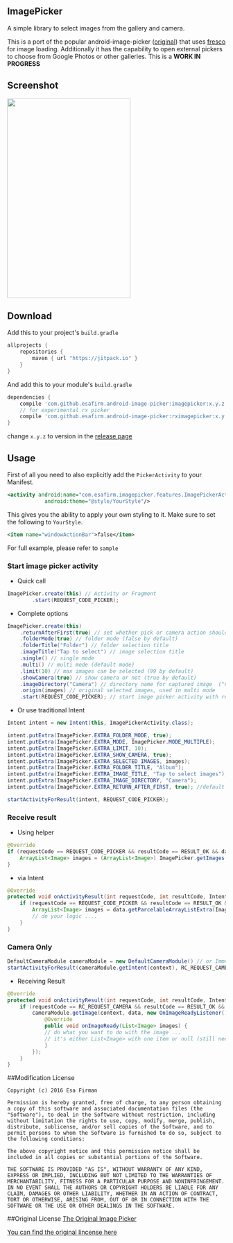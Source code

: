 ## ImagePicker
A simple library to select images from the gallery and camera.

This is a port of the popular android-image-picker ([original](https://github.com/esafirm/android-image-picker/)) that uses [fresco](https://github.com/facebook/fresco) for image loading.
Additionally it has the capability to open external pickers to choose from Google Photos or other galleries. This is a **WORK IN PROGRESS**



## Screenshot

<img src="https://raw.githubusercontent.com/esafirm/android-image-picker/master/art/ss.gif" height="460" width="284"/>

## Download

Add this to your project's `build.gradle`

```groovy
allprojects {
    repositories {
        maven { url "https://jitpack.io" }
    }
}
```

And add this to your module's `build.gradle` 

```groovy
dependencies {
	compile 'com.github.esafirm.android-image-picker:imagepicker:x.y.z'
	// for experimental rx picker
	compile 'com.github.esafirm.android-image-picker:rximagepicker:x.y.z'
}
```

change `x.y.z` to version in the [release page](https://github.com/esafirm/android-image-picker/releases)


## Usage

First of all you need to also explicitly add the `PickerActivity` to your Manifest.

```xml
<activity android:name="com.esafirm.imagepicker.features.ImagePickerActivity"
            android:theme="@style/YourStyle"/>
```

This gives you the ability to apply your own styling to it. Make sure to set the following to `YourStyle`.
```xml
<item name="windowActionBar">false</item>
```


For full example, please refer to `sample`

### Start image picker activity
- Quick call

```java
ImagePicker.create(this) // Activity or Fragment
	    .start(REQUEST_CODE_PICKER);
``` 
- Complete options

```java
ImagePicker.create(this)
	.returnAfterFirst(true) // set whether pick or camera action should return immediate result or not. For pick image only work on single mode
	.folderMode(true) // folder mode (false by default)
	.folderTitle("Folder") // folder selection title
	.imageTitle("Tap to select") // image selection title
	.single() // single mode
	.multi() // multi mode (default mode)
	.limit(10) // max images can be selected (99 by default)
	.showCamera(true) // show camera or not (true by default)
	.imageDirectory("Camera") // directory name for captured image  ("Camera" folder by default)
	.origin(images) // original selected images, used in multi mode
	.start(REQUEST_CODE_PICKER); // start image picker activity with request code
```                
- Or use traditional Intent
```java
Intent intent = new Intent(this, ImagePickerActivity.class);

intent.putExtra(ImagePicker.EXTRA_FOLDER_MODE, true);
intent.putExtra(ImagePicker.EXTRA_MODE, ImagePicker.MODE_MULTIPLE);
intent.putExtra(ImagePicker.EXTRA_LIMIT, 10);
intent.putExtra(ImagePicker.EXTRA_SHOW_CAMERA, true);
intent.putExtra(ImagePicker.EXTRA_SELECTED_IMAGES, images);
intent.putExtra(ImagePicker.EXTRA_FOLDER_TITLE, "Album");
intent.putExtra(ImagePicker.EXTRA_IMAGE_TITLE, "Tap to select images");
intent.putExtra(ImagePicker.EXTRA_IMAGE_DIRECTORY, "Camera");
intent.putExtra(ImagePicker.EXTRA_RETURN_AFTER_FIRST, true); //default is false

startActivityForResult(intent, REQUEST_CODE_PICKER);
```        
### Receive result

- Using helper 

```java
@Override
if (requestCode == REQUEST_CODE_PICKER && resultCode == RESULT_OK && data != null) {
    ArrayList<Image> images = (ArrayList<Image>) ImagePicker.getImages(data);
}
```
- via Intent

```java
@Override
protected void onActivityResult(int requestCode, int resultCode, Intent data) {
    if (requestCode == REQUEST_CODE_PICKER && resultCode == RESULT_OK && data != null) {
        ArrayList<Image> images = data.getParcelableArrayListExtra(ImagePickerActivity.INTENT_EXTRA_SELECTED_IMAGES);
        // do your logic ....
    }
}
```

### Camera Only

```java
DefaultCameraModule cameraModule = new DefaultCameraModule() // or ImmediateCameraModule 
startActivityForResult(cameraModule.getIntent(context), RC_REQUEST_CAMERA);  
```

- Receiving Result

```java
@Override
protected void onActivityResult(int requestCode, int resultCode, Intent data) {
    if (requestCode == RC_REQUEST_CAMERA && resultCode == RESULT_OK && data != null) {
        cameraModule.getImage(context, data, new OnImageReadyListener() {
            @Override
            public void onImageReady(List<Image> images) {
	    	// do what you want to do with the image ...
	    	// it's either List<Image> with one item or null (still need improvement)
            }
        });
    }
}
```


##Modification License
```
Copyright (c) 2016 Esa Firman

Permission is hereby granted, free of charge, to any person obtaining a copy of this software and associated documentation files (the "Software"), to deal in the Software without restriction, including without limitation the rights to use, copy, modify, merge, publish, distribute, sublicense, and/or sell copies of the Software, and to permit persons to whom the Software is furnished to do so, subject to the following conditions:

The above copyright notice and this permission notice shall be included in all copies or substantial portions of the Software.

THE SOFTWARE IS PROVIDED "AS IS", WITHOUT WARRANTY OF ANY KIND, EXPRESS OR IMPLIED, INCLUDING BUT NOT LIMITED TO THE WARRANTIES OF MERCHANTABILITY, FITNESS FOR A PARTICULAR PURPOSE AND NONINFRINGEMENT. IN NO EVENT SHALL THE AUTHORS OR COPYRIGHT HOLDERS BE LIABLE FOR ANY CLAIM, DAMAGES OR OTHER LIABILITY, WHETHER IN AN ACTION OF CONTRACT, TORT OR OTHERWISE, ARISING FROM, OUT OF OR IN CONNECTION WITH THE SOFTWARE OR THE USE OR OTHER DEALINGS IN THE SOFTWARE.
```

##Original License
[The Original Image Picker](https://github.com/nguyenhoanglam/ImagePicker)

[You can find the original lincense here ](https://raw.githubusercontent.com/esafirm/ImagePicker/master/ORIGINAL_LICENSE) 


